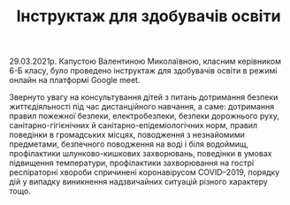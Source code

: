 ﻿---
title: Інструктаж для здобувачів освіти
---

29.03.2021р. Капустою Валентиною Миколаївною, класним керівником  6-Б класу, було проведено інструктаж для здобувачів освіти в режимі онлайн на платформі Google meet.

Звернуто увагу  на консультування дітей  з питань дотримання безпеки життєдіяльності під час дистанційного навчання, а саме: дотримання правил пожежної безпеки, електробезпеки, безпеки дорожнього руху, санітарно-гігієнічних й санітарно-епідеміологічних норм, правил поведінки в громадських місцях, поводження з незнайомими предметами, безпечного поводження на воді і біля водоймищ, профілактики шлунково-кишкових захворювань, поведінки в умовах підвищення температури, профілактики захворювання на гострі респіраторні хвороби спричинені коронавірусом COVID–2019, порядку дій у випадку виникнення надзвичайних ситуацій різного характеру тощо.

<slideshow></slideshow>
